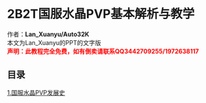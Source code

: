 # 2B2T国服水晶PVP基本解析与教学
作者：<b>Lan_Xuanyu/Auto32K</b>  
本文为Lan_Xuanyu的PPT的文字版  
<font color='red'><b>声明：此教程完全免费，如有倒卖请联系QQ3442709255/1972638117</b></font>

## 目录
<a href="1/The%20history%20of%20Chinese%20Crystal%20PVP.md">1.国服水晶PVP发展史</a>